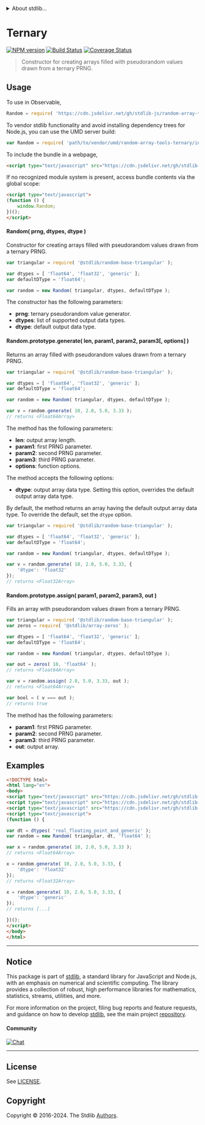 <!--

@license Apache-2.0

Copyright (c) 2024 The Stdlib Authors.

Licensed under the Apache License, Version 2.0 (the "License");
you may not use this file except in compliance with the License.
You may obtain a copy of the License at

   http://www.apache.org/licenses/LICENSE-2.0

Unless required by applicable law or agreed to in writing, software
distributed under the License is distributed on an "AS IS" BASIS,
WITHOUT WARRANTIES OR CONDITIONS OF ANY KIND, either express or implied.
See the License for the specific language governing permissions and
limitations under the License.

-->


<details>
  <summary>
    About stdlib...
  </summary>
  <p>We believe in a future in which the web is a preferred environment for numerical computation. To help realize this future, we've built stdlib. stdlib is a standard library, with an emphasis on numerical and scientific computation, written in JavaScript (and C) for execution in browsers and in Node.js.</p>
  <p>The library is fully decomposable, being architected in such a way that you can swap out and mix and match APIs and functionality to cater to your exact preferences and use cases.</p>
  <p>When you use stdlib, you can be absolutely certain that you are using the most thorough, rigorous, well-written, studied, documented, tested, measured, and high-quality code out there.</p>
  <p>To join us in bringing numerical computing to the web, get started by checking us out on <a href="https://github.com/stdlib-js/stdlib">GitHub</a>, and please consider <a href="https://opencollective.com/stdlib">financially supporting stdlib</a>. We greatly appreciate your continued support!</p>
</details>

# Ternary

[![NPM version][npm-image]][npm-url] [![Build Status][test-image]][test-url] [![Coverage Status][coverage-image]][coverage-url] <!-- [![dependencies][dependencies-image]][dependencies-url] -->

> Constructor for creating arrays filled with pseudorandom values drawn from a ternary PRNG.



<section class="usage">

## Usage

To use in Observable,

```javascript
Random = require( 'https://cdn.jsdelivr.net/gh/stdlib-js/random-array-tools-ternary@v0.2.0-umd/browser.js' )
```

To vendor stdlib functionality and avoid installing dependency trees for Node.js, you can use the UMD server build:

```javascript
var Random = require( 'path/to/vendor/umd/random-array-tools-ternary/index.js' )
```

To include the bundle in a webpage,

```html
<script type="text/javascript" src="https://cdn.jsdelivr.net/gh/stdlib-js/random-array-tools-ternary@v0.2.0-umd/browser.js"></script>
```

If no recognized module system is present, access bundle contents via the global scope:

```html
<script type="text/javascript">
(function () {
    window.Random;
})();
</script>
```

#### Random( prng, dtypes, dtype )

Constructor for creating arrays filled with pseudorandom values drawn from a ternary PRNG.

```javascript
var triangular = require( '@stdlib/random-base-triangular' );

var dtypes = [ 'float64', 'float32', 'generic' ];
var defaultDType = 'float64';

var random = new Random( triangular, dtypes, defaultDType );
```

The constructor has the following parameters:

-   **prng**: ternary pseudorandom value generator.
-   **dtypes**: list of supported output data types.
-   **dtype**: default output data type.

#### Random.prototype.generate( len, param1, param2, param3\[, options] )

Returns an array filled with pseudorandom values drawn from a ternary PRNG.

```javascript
var triangular = require( '@stdlib/random-base-triangular' );

var dtypes = [ 'float64', 'float32', 'generic' ];
var defaultDType = 'float64';

var random = new Random( triangular, dtypes, defaultDType );

var v = random.generate( 10, 2.0, 5.0, 3.33 );
// returns <Float64Array>
```

The method has the following parameters:

-   **len**: output array length.
-   **param1**: first PRNG parameter.
-   **param2**: second PRNG parameter.
-   **param3**: third PRNG parameter.
-   **options**: function options.

The method accepts the following options:

-   **dtype**: output array data type. Setting this option, overrides the default output array data type.

By default, the method returns an array having the default output array data type. To override the default, set the `dtype` option.

```javascript
var triangular = require( '@stdlib/random-base-triangular' );

var dtypes = [ 'float64', 'float32', 'generic' ];
var defaultDType = 'float64';

var random = new Random( triangular, dtypes, defaultDType );

var v = random.generate( 10, 2.0, 5.0, 3.33, {
    'dtype': 'float32'
});
// returns <Float32Array>
```

#### Random.prototype.assign( param1, param2, param3, out )

Fills an array with pseudorandom values drawn from a ternary PRNG.

```javascript
var triangular = require( '@stdlib/random-base-triangular' );
var zeros = require( '@stdlib/array-zeros' );

var dtypes = [ 'float64', 'float32', 'generic' ];
var defaultDType = 'float64';

var random = new Random( triangular, dtypes, defaultDType );

var out = zeros( 10, 'float64' );
// returns <Float64Array>

var v = random.assign( 2.0, 5.0, 3.33, out );
// returns <Float64Array>

var bool = ( v === out );
// returns true
```

The method has the following parameters:

-   **param1**: first PRNG parameter.
-   **param2**: second PRNG parameter.
-   **param3**: third PRNG parameter.
-   **out**: output array.

</section>

<!-- /.usage -->

<section class="notes">

</section>

<!-- /.notes -->

<section class="examples">

## Examples

<!-- eslint no-undef: "error" -->

```html
<!DOCTYPE html>
<html lang="en">
<body>
<script type="text/javascript" src="https://cdn.jsdelivr.net/gh/stdlib-js/random-base-triangular@umd/browser.js"></script>
<script type="text/javascript" src="https://cdn.jsdelivr.net/gh/stdlib-js/array-dtypes@umd/browser.js"></script>
<script type="text/javascript" src="https://cdn.jsdelivr.net/gh/stdlib-js/random-array-tools-ternary@v0.2.0-umd/browser.js"></script>
<script type="text/javascript">
(function () {

var dt = dtypes( 'real_floating_point_and_generic' );
var random = new Random( triangular, dt, 'float64' );

var x = random.generate( 10, 2.0, 5.0, 3.33 );
// returns <Float64Array>

x = random.generate( 10, 2.0, 5.0, 3.33, {
    'dtype': 'float32'
});
// returns <Float32Array>

x = random.generate( 10, 2.0, 5.0, 3.33, {
    'dtype': 'generic'
});
// returns [...]

})();
</script>
</body>
</html>
```

</section>

<!-- /.examples -->

<!-- Section for related `stdlib` packages. Do not manually edit this section, as it is automatically populated. -->

<section class="related">

</section>

<!-- /.related -->

<!-- Section for all links. Make sure to keep an empty line after the `section` element and another before the `/section` close. -->


<section class="main-repo" >

* * *

## Notice

This package is part of [stdlib][stdlib], a standard library for JavaScript and Node.js, with an emphasis on numerical and scientific computing. The library provides a collection of robust, high performance libraries for mathematics, statistics, streams, utilities, and more.

For more information on the project, filing bug reports and feature requests, and guidance on how to develop [stdlib][stdlib], see the main project [repository][stdlib].

#### Community

[![Chat][chat-image]][chat-url]

---

## License

See [LICENSE][stdlib-license].


## Copyright

Copyright &copy; 2016-2024. The Stdlib [Authors][stdlib-authors].

</section>

<!-- /.stdlib -->

<!-- Section for all links. Make sure to keep an empty line after the `section` element and another before the `/section` close. -->

<section class="links">

[npm-image]: http://img.shields.io/npm/v/@stdlib/random-array-tools-ternary.svg
[npm-url]: https://npmjs.org/package/@stdlib/random-array-tools-ternary

[test-image]: https://github.com/stdlib-js/random-array-tools-ternary/actions/workflows/test.yml/badge.svg?branch=v0.2.0
[test-url]: https://github.com/stdlib-js/random-array-tools-ternary/actions/workflows/test.yml?query=branch:v0.2.0

[coverage-image]: https://img.shields.io/codecov/c/github/stdlib-js/random-array-tools-ternary/main.svg
[coverage-url]: https://codecov.io/github/stdlib-js/random-array-tools-ternary?branch=main

<!--

[dependencies-image]: https://img.shields.io/david/stdlib-js/random-array-tools-ternary.svg
[dependencies-url]: https://david-dm.org/stdlib-js/random-array-tools-ternary/main

-->

[chat-image]: https://img.shields.io/gitter/room/stdlib-js/stdlib.svg
[chat-url]: https://app.gitter.im/#/room/#stdlib-js_stdlib:gitter.im

[stdlib]: https://github.com/stdlib-js/stdlib

[stdlib-authors]: https://github.com/stdlib-js/stdlib/graphs/contributors

[umd]: https://github.com/umdjs/umd
[es-module]: https://developer.mozilla.org/en-US/docs/Web/JavaScript/Guide/Modules

[deno-url]: https://github.com/stdlib-js/random-array-tools-ternary/tree/deno
[deno-readme]: https://github.com/stdlib-js/random-array-tools-ternary/blob/deno/README.md
[umd-url]: https://github.com/stdlib-js/random-array-tools-ternary/tree/umd
[umd-readme]: https://github.com/stdlib-js/random-array-tools-ternary/blob/umd/README.md
[esm-url]: https://github.com/stdlib-js/random-array-tools-ternary/tree/esm
[esm-readme]: https://github.com/stdlib-js/random-array-tools-ternary/blob/esm/README.md
[branches-url]: https://github.com/stdlib-js/random-array-tools-ternary/blob/main/branches.md

[stdlib-license]: https://raw.githubusercontent.com/stdlib-js/random-array-tools-ternary/main/LICENSE

</section>

<!-- /.links -->
